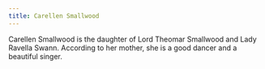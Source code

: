 ```yaml
---
title: Carellen Smallwood
---
```


Carellen Smallwood is the daughter of Lord Theomar Smallwood and Lady Ravella Swann. According to her mother, she is a good dancer and a beautiful singer.


